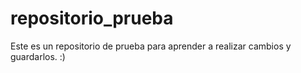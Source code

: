 # repositorio_prueba
Este es un repositorio de prueba para aprender a realizar cambios y guardarlos. :)
